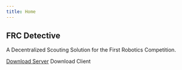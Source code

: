 ```yaml
---
title: Home
---
```


## FRC Detective

A Decentralized Scouting Solution for the First Robotics Competition. 

<link rel="stylesheet" href="https://cdnjs.cloudflare.com/ajax/libs/font-awesome/4.7.0/css/font-awesome.min.css">

<a class="btn" href="www.google.com"><i class="fa fa-download"></i> Download Server</a>          <a class="btn"><i class="fa fa-download"></i> Download Client</a>



